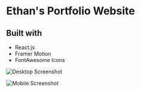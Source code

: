 # Ethan's Portfolio Website

## Built with

- React.js
- Framer Motion
- FontAwesome Icons

![Desktop Screenshot](https://ethn1ee.github.io/Portfolio-v2/screenshot-desktop.png)

![Mobile Screenshot](https://ethn1ee.github.io/Portfolio-v2/screenshot-mobile.png)
